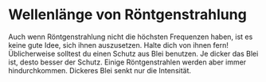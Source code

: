 # Wellenlänge von Röntgenstrahlung

Auch wenn Röntgenstrahlung nicht die höchsten Frequenzen haben, ist es keine
gute Idee, sich ihnen auszusetzen. Halte dich von ihnen fern! Üblicherweise
solltest du einen Schutz aus Blei benutzen. Je dicker das Blei ist, desto besser
der Schutz. Einige Röntgenstrahlen werden aber immer hindurchkommen. Dickeres
Blei senkt nur die Intensität.
